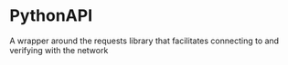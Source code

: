# PythonAPI
A wrapper around the requests library that facilitates connecting to and verifying with the network
